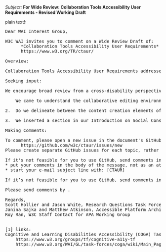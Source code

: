 _Subject:_ **For Wide Review: Collaboration Tools Accessibility User Requirements - Revised Working Draft**

plain text!:
<pre>
Dear WAI Interest Group,

W3C WAI invites you to comment on a Wide Review Draft of:
      *Collaboration Tools Accessibility User Requirements* (CTAUR)
      https://www.w3.org/TR/ctaur/

Overview:

Collaboration Tools Accessibility User Requirements addresses features and capabilities unique to interactive, real-time or asynchronous collaborative content creation and editing applications. This includes co-editing, revision tracking, and in-line comments. Modern web-based word processors provide such features. However, the scope of CTAUR is broader; it encompasses a variety of applications across diverse hardware and software environments in our attempt to comprehensively address accessibility in collaborative editing technologies.

Seeking input:

We encourage broad review from a cross-disability perspective. This Wide Review draft incorporates substantial revisions made in response to comments on the First Public (and subsequent) Working Drafts by various stakeholders, including especially the *Cognitive and Learning Disabilities Accessibility (COGA) Task Force* [1]. These comments led to   the addition of significant requirements as well as to clarification of the document's scope. We especially request comments on the following 3 questions:

    We came to understand the collaborative editing environment in terms of managing complexity. We observed that many word processing, spread sheet, software development, and media development environments are themselves intrinsically complex. To this, collaborative tooling adds a further layer of complexity, namely the management of proposed, accepted, and rejected edits from multiple participants. Does this framing make sense? Is its import clearly communicated by the document?

2.  Do we delineate between the content creation elements of software and those relating to managing collaboration sufficiently? Is the distinction meaningfully communicated? Do you agree with this scoping?

3.  We inserted a section in our Introduction on Social Considerations for the first time in any of our publications. This brief section is included to communicate which stakeholders we regard responsible for which aspects of collaborative efforts. Is this helpful?

Making Comments:

To comment, please open a new issue in the document's GitHub repository:
      https://github.com/w3c/ctaur/issues/new
Please create separate GitHub issues for each topic, rather than commenting on multiple topics in a single issue.

If it's not feasible for you to use GitHub, send comments in e-mail to: public-rqtf@w3.org. Please:
* put your comments in the body of the message, not as an attachment
* start your e-mail subject line with: [CTAUR]

If it’s not feasible for you to use GitHub, send comments in e-mail to: public-rqtf@w3.org. Please: * put your comments in the body of the message, not as an attachment * start your e-mail subject line with: [CTAUR]

Please send comments by <date to be inserted>.

Regards,
Scott Hollier and Jason White, Research Questions Task Force (RQTF) Facilitators
Janina Sajka and Matthew Atkinson, Accessible Platform Architectures (APA) Working Group Co-Chairs
Roy Ran, W3C Staff Contact for APA Working Group


[1] links:
Cognitive and Learning Disabilities Accessibility (COGA) Task Force
	https://www.w3.org/groups/tf/cognitive-a11y-tf
	https://www.w3.org/WAI/GL/task-forces/coga/wiki/Main_Page

</pre>

